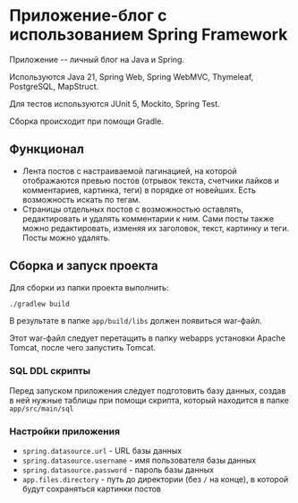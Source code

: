 # Приложение-блог с использованием Spring Framework 

Приложение -- личный блог на Java и Spring. 

Используются Java 21, Spring Web, Spring WebMVC, Thymeleaf, PostgreSQL, MapStruct. 

Для тестов используются JUnit 5, Mockito, Spring Test. 

Сборка происходит при помощи Gradle.

## Функционал

- Лента постов с настраиваемой пагинацией, на которой отображаются превью постов 
(отрывок текста, счетчики лайков и комментариев, картинка, теги) в порядке от новейших. Есть возможность искать по тегам.
- Страницы отдельных постов с возможностью оставлять, редактировать и удалять комментарии к ним. Сами посты также можно
редактировать, изменяя их заголовок, текст, картинку и теги. Посты можно удалять.

## Сборка и запуск проекта
Для сборки из папки проекта выполнить:
```bash
./gradlew build
```
В результате в папке `app/build/libs` должен появиться war-файл.

Этот war-файл следует перетащить в папку webapps установки Apache Tomcat, после чего запустить Tomcat.

### SQL DDL скрипты
Перед запуском приложения следует подготовить базу данных, создав в ней нужные таблицы 
при помощи скрипта, который находится в папке `app/src/main/sql`

### Настройки приложения
- `spring.datasource.url` - URL базы данных
- `spring.datasource.username` - имя пользователя базы данных
- `spring.datasource.password` - пароль базы данных
- `app.files.directory` - путь до директории (без `/` на конце), в которой будут сохраняться картинки постов